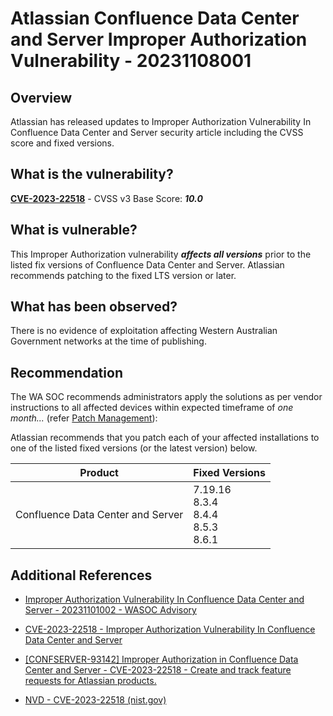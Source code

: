 # Atlassian Confluence Data Center and Server Improper Authorization Vulnerability - 20231108001

## Overview

Atlassian has released updates to Improper Authorization Vulnerability In Confluence Data Center and Server security article including the CVSS score and fixed versions.

## What is the vulnerability?

[**CVE-2023-22518**](https://nvd.nist.gov/vuln/detail/CVE-2023-22518) - CVSS v3 Base Score: ***10.0***

## What is vulnerable?

This Improper Authorization vulnerability ***affects all versions*** prior to the listed fix versions of Confluence Data Center and Server. Atlassian recommends patching to the fixed LTS version or later.

## What has been observed?

There is no evidence of exploitation affecting Western Australian Government networks at the time of publishing.

## Recommendation

The WA SOC recommends administrators apply the solutions as per vendor instructions to all affected devices within expected timeframe of *one month...* (refer [Patch Management](../guidelines/patch-management.md)):

Atlassian recommends that you patch each of your affected installations to one of the listed fixed versions (or the latest version) below.

| **Product**                       | **Fixed Versions**                          |
| --------------------------------- | ------------------------------------------- |
| Confluence Data Center and Server | 7.19.16<br>8.3.4<br>8.4.4<br>8.5.3<br>8.6.1 |

## Additional References

- [Improper Authorization Vulnerability In Confluence Data Center and Server - 20231101002 - WASOC Advisory](./20231101002-Improper-Authorization-Vulnerability-In-Confluence-Data-Center-and-Server.md)

- [CVE-2023-22518 - Improper Authorization Vulnerability In Confluence Data Center and Server](https://confluence.atlassian.com/security/cve-2023-22518-improper-authorization-vulnerability-in-confluence-data-center-and-server-1311473907.html)

- [\[CONFSERVER-93142\] Improper Authorization in Confluence Data Center and Server - CVE-2023-22518 - Create and track feature requests for Atlassian products.](https://jira.atlassian.com/browse/CONFSERVER-93142)

- [NVD - CVE-2023-22518 (nist.gov)](https://nvd.nist.gov/vuln/detail/CVE-2023-22518)
